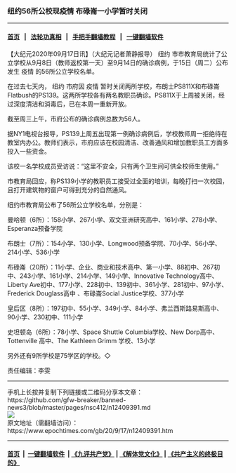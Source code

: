 ### 纽约56所公校现疫情 布碌崙一小学暂时关闭
------------------------

#### [首页](https://github.com/gfw-breaker/banned-news3/blob/master/README.md) &nbsp;&nbsp;|&nbsp;&nbsp; [法轮功真相](https://github.com/begood0513/basic/blob/master/README.md)  &nbsp;&nbsp;|&nbsp;&nbsp; [手把手翻墙教程](https://github.com/gfw-breaker/guides/wiki)  &nbsp;&nbsp;|&nbsp;&nbsp; [一键翻墙软件](https://github.com/gfw-breaker/nogfw/blob/master/README.md)  



<div><p>
 【大纪元2020年09月17日讯】（大纪元记者萧静报导）
 <ok href="https://www.epochtimes.com/gb/tag/%E7%BA%BD%E7%BA%A6.html">
  纽约
 </ok>
 市市教育局统计了公立学校从9月8日（教师返校第一天）至9月14日的确诊病例，于15日（周二）公布发生
 <ok href="https://www.epochtimes.com/gb/tag/%E7%96%AB%E6%83%85.html">
  疫情
 </ok>
 的56所公立学校名单。
</p>
<p>
 在过去七天内，
 <ok href="https://www.epochtimes.com/gb/tag/%E7%BA%BD%E7%BA%A6.html">
  纽约
 </ok>
 市府因
 <ok href="https://www.epochtimes.com/gb/tag/%E7%96%AB%E6%83%85.html">
  疫情
 </ok>
 暂时关闭两所学校，布朗士PS811X和布碌崙Flatbush的PS139。这两所学校各有两名教职员确诊。PS811X于上周被关闭，经过深度清洁和消毒后，已在本周一重新开放。
</p>
<p>
 截至周三上午，市府公布的确诊病例总数为56人。
</p>
<p>
 据NY1电视台报导，PS139上周五出现第一例确诊病例后，学校教师周一拒绝待在教室内办公。教师们表示，市府应该在校园清洁、改善通风和增加教职员工方面多投入一些资金。
</p>
<p>
 该校一名学校成员受访说：“这里不安全，只有两个卫生间可供全校师生使用。”
</p>
<p>
 市教育局回应，称PS139小学的教职员工接受过全面的培训，每晚打扫一次校园，且打开建筑物的窗户可得到充分的自然通风。
</p>
<p>
 纽约市教育局公布了56所公立学校名单，分别是：
</p>
<p>
 曼哈顿（6所）：158小学、267小学、双文亚洲研究高中、161小学、278小学、Esperanza预备学院
</p>
<p>
 布朗士（7所）：154小学、130小学、Longwood预备学院、70小学、56小学、214小学、536小学
</p>
<p>
 布碌崙（20所）：11小学、企业、商业和技术高中、第一小学、88初中、267初中、243小学、161小学、214小学、149小学、Innovative Technology高中、Liberty Ave初中、177小学、228初中、139初中、361小学、281初中、97小学、Frederick Douglass高中 、布碌崙Social Justice学校、377小学
</p>
<p>
 皇后区（8所）：197初中、55小学、349小学、84小学、弗兰西斯路易斯高中、90小学、230初中、111小学
</p>
<p>
 史坦顿岛（6所）：78小学、Space Shuttle Columbia学校、New Dorp高中、Tottenville 高中、The Kathleen Grimm 学校、13小学
</p>
<p>
 另外还有9所学校是75学区的学校。◇
</p>
<p>
 责任编辑：李雯
</p>
</div>
<hr/>
手机上长按并复制下列链接或二维码分享本文章：<br/>
https://github.com/gfw-breaker/banned-news3/blob/master/pages/nsc412/n12409391.md <br/>
<a href='https://github.com/gfw-breaker/banned-news3/blob/master/pages/nsc412/n12409391.md'><img src='https://github.com/gfw-breaker/banned-news3/blob/master/pages/nsc412/n12409391.md.png'/></a> <br/>
原文地址（需翻墙访问）：https://www.epochtimes.com/gb/20/9/17/n12409391.htm


------------------------
#### [首页](https://github.com/gfw-breaker/banned-news3/blob/master/README.md) &nbsp;|&nbsp; [一键翻墙软件](https://github.com/gfw-breaker/nogfw/blob/master/README.md) &nbsp;| [《九评共产党》](https://github.com/gfw-breaker/9ping.md/blob/master/README.md#九评之一评共产党是什么) | [《解体党文化》](https://github.com/gfw-breaker/jtdwh.md/blob/master/README.md) | [《共产主义的终极目的》](https://github.com/gfw-breaker/gczydzjmd.md/blob/master/README.md)


<img src='http://gfw-breaker.win/banned-news3/pages/nsc412/n12409391.md' width='0px' height='0px'/>